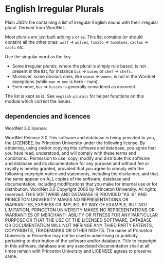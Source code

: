 # English Irregular Plurals

Plain JSON file containing a list of irregular English nouns with their irregular plural. Derived from WordNet.

Most plurals are just built adding `s` or `es`. This list contains (or should contain) all the other ones: `wolf` => `wolves`, `tomato` => `tomatoes`, `cactus` => `cacti` etc.

Use the singular word as the key.


- Some irregular plurals, where the plural is simply rule based, is not present in the list, for instance
`bus` => `buses` or `chef` => `chefs`. 
- Moreover, some obvious ones, like `woman` => `women`, is not in the Wordnet exceptions (while `man` => `men` is here - hum).
- Even more, `bus` => `busses` is generally considered as incorrect.

The list is kept as is. See `english-plurals` for helper functions on this module which correct the issues.

  
## dependencies and licences

WordNet 3.0 license:

WordNet Release 3.0 This software and database is being provided to you, the LICENSEE, by Princeton University under the following license. By obtaining, using and/or copying this software and database, you agree that you have read, understood, and will comply with these terms and conditions.: Permission to use, copy, modify and distribute this software and database and its documentation for any purpose and without fee or royalty is hereby granted, provided that you agree to comply with the following copyright notice and statements, including the disclaimer, and that the same appear on ALL copies of the software, database and documentation, including modifications that you make for internal use or for distribution. WordNet 3.0 Copyright 2006 by Princeton University. All rights reserved. THIS SOFTWARE AND DATABASE IS PROVIDED "AS IS" AND PRINCETON UNIVERSITY MAKES NO REPRESENTATIONS OR WARRANTIES, EXPRESS OR IMPLIED. BY WAY OF EXAMPLE, BUT NOT LIMITATION, PRINCETON UNIVERSITY MAKES NO REPRESENTATIONS OR WARRANTIES OF MERCHANT- ABILITY OR FITNESS FOR ANY PARTICULAR PURPOSE OR THAT THE USE OF THE LICENSED SOFTWARE, DATABASE OR DOCUMENTATION WILL NOT INFRINGE ANY THIRD PARTY PATENTS, COPYRIGHTS, TRADEMARKS OR OTHER RIGHTS. The name of Princeton University or Princeton may not be used in advertising or publicity pertaining to distribution of the software and/or database. Title to copyright in this software, database and any associated documentation shall at all times remain with Princeton University and LICENSEE agrees to preserve same.
